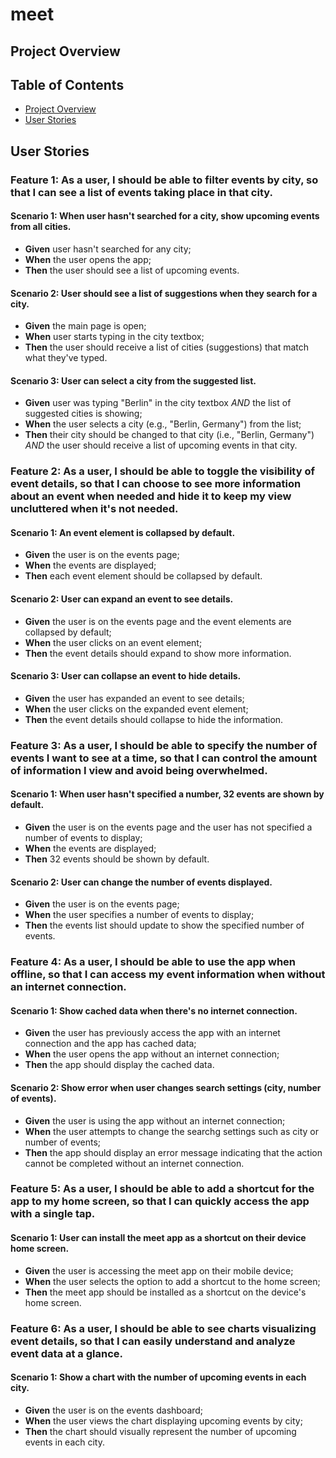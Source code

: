 # meet

## Project Overview

## Table of Contents

- [Project Overview](#project-overview)
- [User Stories](#user-stories)

## User Stories

### Feature 1: As a **user**, I should be able to **filter events by city**, so that **I can see a list of events taking place in that city.**

#### Scenario 1: When user hasn't searched for a city, show upcoming events from all cities.
- **Given** user hasn't searched for any city;
- **When** the user opens the app;
- **Then** the user should see a list of upcoming events.

#### Scenario 2: User should see a list of suggestions when they search for a city.
- **Given** the main page is open;
- **When** user starts typing in the city textbox;
- **Then** the user should receive a list of cities (suggestions) that match what they've typed.

#### Scenario 3: User can select a city from the suggested list.
- **Given** user was typing "Berlin" in the city textbox *AND* the list of suggested cities is showing;
- **When** the user selects a city (e.g., "Berlin, Germany") from the list;
- **Then** their city should be changed to that city (i.e., "Berlin, Germany") *AND* the user should receive a list of upcoming events in that city.

### Feature 2: As a **user**, I should be able to **toggle the visibility of event details**, so that **I can choose to see more information about an event when needed and hide it to keep my view uncluttered when it's not needed.**

#### Scenario 1: An event element is collapsed by default.
- **Given** the user is on the events page;
- **When** the events are displayed;
- **Then** each event element should be collapsed by default.

#### Scenario 2: User can expand an event to see details.
- **Given** the user is on the events page and the event elements are collapsed by default;
- **When** the user clicks on an event element;
- **Then** the event details should expand to show more information.

#### Scenario 3: User can collapse an event to hide details.
- **Given** the user has expanded an event to see details;
- **When** the user clicks on the expanded event element;
- **Then** the event details should collapse to hide the information.

### Feature 3: As a **user**, I should be able to **specify the number of events I want to see at a time**, so that **I can control the amount of information I view and avoid being overwhelmed.**

#### Scenario 1: When user hasn't specified a number, 32 events are shown by default.
- **Given** the user is on the events page and the user has not specified a number of events to display;
- **When** the events are displayed;
- **Then** 32 events should be shown by default.

#### Scenario 2: User can change the number of events displayed.
- **Given** the user is on the events page;
- **When** the user specifies a number of events to display;
- **Then** the events list should update to show the specified number of events.

### Feature 4: As a **user**, I should be able to **use the app when offline**, so that **I can access my event information when without an internet connection.**

#### Scenario 1: Show cached data when there's no internet connection.
- **Given** the user has previously access the app with an internet connection and the app has cached data;
- **When** the user opens the app without an internet connection;
- **Then** the app should display the cached data.

#### Scenario 2: Show error when user changes search settings (city, number of events).
- **Given** the user is using the app without an internet connection;
- **When** the user attempts to change the searchg settings such as city or number of events;
- **Then** the app should display an error message indicating that the action cannot be completed without an internet connection.

### Feature 5: As a **user**, I should be able to **add a shortcut for the app to my home screen**, so that **I can quickly access the app with a single tap.**

#### Scenario 1: User can install the meet app as a shortcut on their device home screen.
- **Given** the user is accessing the meet app on their mobile device;
- **When** the user selects the option to add a shortcut to the home screen;
- **Then** the meet app should be installed as a shortcut on the device's home screen.

### Feature 6: As a **user**, I should be able to **see charts visualizing event details**, so that **I can easily understand and analyze event data at a glance.**

#### Scenario 1: Show a chart with the number of upcoming events in each city.
- **Given** the user is on the events dashboard;
- **When** the user views the chart displaying upcoming events by city;
- **Then** the chart should visually represent the number of upcoming events in each city.
